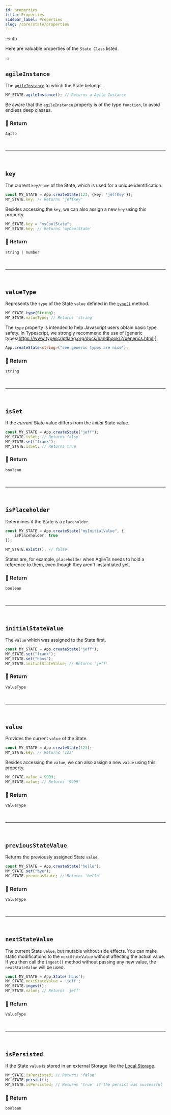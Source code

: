 ```yaml
---
id: properties
title: Properties
sidebar_label: Properties
slug: /core/state/properties
---
```


:::info

Here are valuable properties of the `State Class` listed.

:::

## `agileInstance`

The [`agileInstance`](../agile-instance/Introduction.md) to which the State belongs.
```ts
MY_STATE.agileInstance(); // Returns a Agile Instance
```
Be aware that the `agileInstance` property is of the type `function`,
to avoid endless deep classes.

### 📄 Return

```ts
Agile
```



<br />

---

<br />



## `key`

The current `key/name` of the State,
which is used for a unique identification.
```ts {2}
const MY_STATE = App.createState(123, {key: 'jeffKey'});
MY_STATE.key; // Returns 'jeffKey'
```
Besides accessing the `key`, we can also assign a new `key` using this property.
```ts {1}
MY_STATE.key = "myCoolState";
MY_STATE.key; // Returns 'myCoolState'
```

### 📄 Return

```ts
string | number
```


<br />

---

<br />



## `valueType`

Represents the `type` of the State `value` defined in the [`type()`](./Methods.md#type) method.
```ts {2}
MY_STATE.type(String);
MY_STATE.valueType; // Returns 'string'
```
The `type` property is intended to help Javascript users obtain basic type safety.
In Typescript, we strongly recommend the use of [generic types(https://www.typescriptlang.org/docs/handbook/2/generics.html)].
```ts
App.createState<string>("see generic types are nice");
```

### 📄 Return

```ts
string
```


<br />

---

<br />



## `isSet`

If the _current_ State value differs from the _initial_ State value.
```ts {2,4}
const MY_STATE = App.createState("jeff");
MY_STATE.isSet; // Returns false
MY_STATE.set("frank");
MY_STATE.isSet; // Returns true
```

### 📄 Return

```ts
boolean
```


<br />

---

<br />



## `isPlaceholder`

Determines if the State is a `placeholder`.
```ts
const MY_STATE = App.createState("myInitialValue", {
    isPlaceholder: true
});

MY_STATE.exists(); // false
```
States are, for example, `placeholder` when AgileTs needs to hold a reference to them,
even though they aren't instantiated yet.

### 📄 Return

```ts
boolean
```


<br />

---

<br />



## `initialStateValue`

The `value` which was assigned to the State first.
```ts {4}
const MY_STATE = App.createState("jeff");
MY_STATE.set("frank");
MY_STATE.set("hans");
MY_STATE.initialStateValue; // Returns 'jeff'
```

### 📄 Return

```ts
ValueType
```


<br />

---

<br />



## `value`

Provides the current `value` of the State.
```ts {2}
const MY_STATE = App.createState(123);
MY_STATE.key; // Returns '123'
```
Besides accessing the `value`, we can also assign a new `value` using this property.
```ts {1}
MY_STATE.value = 9999;
MY_STATE.value; // Returns '9999'
```

### 📄 Return

```ts
ValueType
```


<br />

---

<br />



## `previousStateValue`

Returns the previously assigned State `value`.
```ts
const MY_STATE = App.createState("hello");
MY_STATE.set("bye");
MY_STATE.previousState; // Returns 'hello'
```

### 📄 Return

```ts
ValueType
```



<br />

---

<br />



## `nextStateValue`

The current State `value`, but mutable without side effects.
You can make static modifications to the `nextStateValue` without affecting the actual value.
If you then call the `ingest()` method without passing any new value, the `nextStateValue` will be used.
```ts {2}
const MY_STATE = App.State('hans');
MY_STATE.nextStateValue = 'jeff';
MY_STATE.ingest();
MY_STATE.value; // Returns 'jeff'
```

### 📄 Return

```ts
ValueType
```


<br />

---

<br />



## `isPersisted`

If the State `value` is stored in an external Storage like the [Local Storage](https://developer.mozilla.org/de/docs/Web/API/Window/localStorage).
```ts {1,3}
MY_STATE.isPersisted; // Returns 'false'
MY_STATE.persist();
MY_STATE.isPersisted; // Returns 'true' if the persist was successful
```

### 📄 Return

```ts
boolean
```